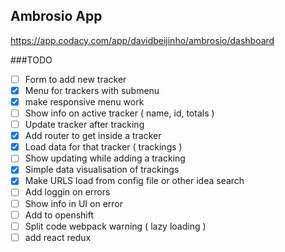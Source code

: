 ## Ambrosio App

https://app.codacy.com/app/davidbeijinho/ambrosio/dashboard


###TODO 

- [ ] Form to add new tracker
- [x] Menu for trackers with submenu
- [x] make responsive menu work
- [ ] Show info on active tracker ( name, id, totals )
- [ ] Update tracker after tracking
- [x] Add router to get inside a tracker
- [x] Load data for that tracker ( trackings )
- [ ] Show updating while adding a tracking
- [x] Simple data visualisation of trackings
- [x] Make URLS load from config file or other idea search
- [ ] Add loggin on errors
- [ ] Show info in UI on error
- [ ] Add to openshift
- [ ] Split code webpack warning ( lazy loading )
- [ ] add react redux

